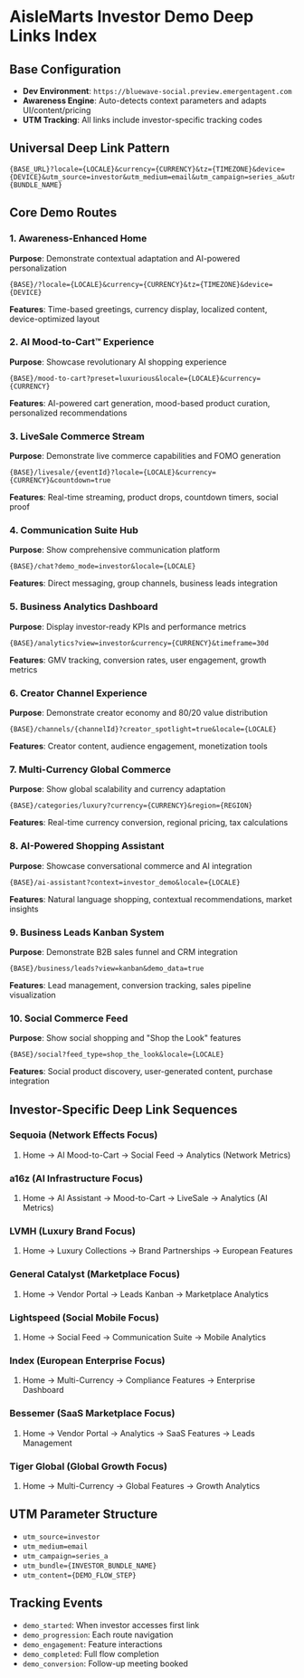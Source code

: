# AisleMarts Investor Demo Deep Links Index

## Base Configuration
- **Dev Environment**: `https://bluewave-social.preview.emergentagent.com`
- **Awareness Engine**: Auto-detects context parameters and adapts UI/content/pricing
- **UTM Tracking**: All links include investor-specific tracking codes

## Universal Deep Link Pattern
```
{BASE_URL}?locale={LOCALE}&currency={CURRENCY}&tz={TIMEZONE}&device={DEVICE}&utm_source=investor&utm_medium=email&utm_campaign=series_a&utm_bundle={BUNDLE_NAME}
```

## Core Demo Routes

### 1. Awareness-Enhanced Home
**Purpose**: Demonstrate contextual adaptation and AI-powered personalization
```
{BASE}/?locale={LOCALE}&currency={CURRENCY}&tz={TIMEZONE}&device={DEVICE}
```
**Features**: Time-based greetings, currency display, localized content, device-optimized layout

### 2. AI Mood-to-Cart™ Experience
**Purpose**: Showcase revolutionary AI shopping experience
```
{BASE}/mood-to-cart?preset=luxurious&locale={LOCALE}&currency={CURRENCY}
```
**Features**: AI-powered cart generation, mood-based product curation, personalized recommendations

### 3. LiveSale Commerce Stream
**Purpose**: Demonstrate live commerce capabilities and FOMO generation
```
{BASE}/livesale/{eventId}?locale={LOCALE}&currency={CURRENCY}&countdown=true
```
**Features**: Real-time streaming, product drops, countdown timers, social proof

### 4. Communication Suite Hub
**Purpose**: Show comprehensive communication platform
```
{BASE}/chat?demo_mode=investor&locale={LOCALE}
```
**Features**: Direct messaging, group channels, business leads integration

### 5. Business Analytics Dashboard
**Purpose**: Display investor-ready KPIs and performance metrics
```
{BASE}/analytics?view=investor&currency={CURRENCY}&timeframe=30d
```
**Features**: GMV tracking, conversion rates, user engagement, growth metrics

### 6. Creator Channel Experience
**Purpose**: Demonstrate creator economy and 80/20 value distribution
```
{BASE}/channels/{channelId}?creator_spotlight=true&locale={LOCALE}
```
**Features**: Creator content, audience engagement, monetization tools

### 7. Multi-Currency Global Commerce
**Purpose**: Show global scalability and currency adaptation
```
{BASE}/categories/luxury?currency={CURRENCY}&region={REGION}
```
**Features**: Real-time currency conversion, regional pricing, tax calculations

### 8. AI-Powered Shopping Assistant
**Purpose**: Showcase conversational commerce and AI integration
```
{BASE}/ai-assistant?context=investor_demo&locale={LOCALE}
```
**Features**: Natural language shopping, contextual recommendations, market insights

### 9. Business Leads Kanban System
**Purpose**: Demonstrate B2B sales funnel and CRM integration
```
{BASE}/business/leads?view=kanban&demo_data=true
```
**Features**: Lead management, conversion tracking, sales pipeline visualization

### 10. Social Commerce Feed
**Purpose**: Show social shopping and "Shop the Look" features
```
{BASE}/social?feed_type=shop_the_look&locale={LOCALE}
```
**Features**: Social product discovery, user-generated content, purchase integration

## Investor-Specific Deep Link Sequences

### Sequoia (Network Effects Focus)
1. Home → AI Mood-to-Cart → Social Feed → Analytics (Network Metrics)

### a16z (AI Infrastructure Focus)  
1. Home → AI Assistant → Mood-to-Cart → LiveSale → Analytics (AI Metrics)

### LVMH (Luxury Brand Focus)
1. Home → Luxury Collections → Brand Partnerships → European Features

### General Catalyst (Marketplace Focus)
1. Home → Vendor Portal → Leads Kanban → Marketplace Analytics

### Lightspeed (Social Mobile Focus)
1. Home → Social Feed → Communication Suite → Mobile Analytics

### Index (European Enterprise Focus)
1. Home → Multi-Currency → Compliance Features → Enterprise Dashboard

### Bessemer (SaaS Marketplace Focus)
1. Home → Vendor Portal → Analytics → SaaS Features → Leads Management

### Tiger Global (Global Growth Focus)
1. Home → Multi-Currency → Global Features → Growth Analytics

## UTM Parameter Structure
- `utm_source=investor`
- `utm_medium=email` 
- `utm_campaign=series_a`
- `utm_bundle={INVESTOR_BUNDLE_NAME}`
- `utm_content={DEMO_FLOW_STEP}`

## Tracking Events
- `demo_started`: When investor accesses first link
- `demo_progression`: Each route navigation
- `demo_engagement`: Feature interactions
- `demo_completed`: Full flow completion
- `demo_conversion`: Follow-up meeting booked